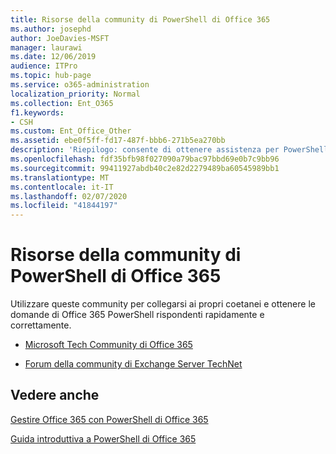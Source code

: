 ```yaml
---
title: Risorse della community di PowerShell di Office 365
ms.author: josephd
author: JoeDavies-MSFT
manager: laurawi
ms.date: 12/06/2019
audience: ITPro
ms.topic: hub-page
ms.service: o365-administration
localization_priority: Normal
ms.collection: Ent_O365
f1.keywords:
- CSH
ms.custom: Ent_Office_Other
ms.assetid: ebe0f5ff-fd17-487f-bbb6-271b5ea270bb
description: 'Riepilogo: consente di ottenere assistenza per PowerShell di Office 365 dalla community.'
ms.openlocfilehash: fdf35bfb98f027090a79bac97bbd69e0b7c9bb96
ms.sourcegitcommit: 99411927abdb40c2e82d2279489ba60545989bb1
ms.translationtype: MT
ms.contentlocale: it-IT
ms.lasthandoff: 02/07/2020
ms.locfileid: "41844197"
---
```

# <a name="office-365-powershell-community-resources"></a>Risorse della community di PowerShell di Office 365

Utilizzare queste community per collegarsi ai propri coetanei e ottenere le domande di Office 365 PowerShell rispondenti rapidamente e correttamente. 
  
- [Microsoft Tech Community di Office 365](https://techcommunity.microsoft.com/t5/Office-365/ct-p/Office365)
    
- [Forum della community di Exchange Server TechNet](https://social.technet.microsoft.com/Forums/exchange/home?forum=exchangesvrgeneral)
    
## <a name="see-also"></a>Vedere anche

[Gestire Office 365 con PowerShell di Office 365](manage-office-365-with-office-365-powershell.md)
  
[Guida introduttiva a PowerShell di Office 365](getting-started-with-office-365-powershell.md)

